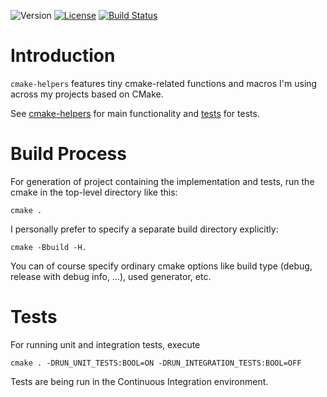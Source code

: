 ![Version](https://img.shields.io/badge/version-0.9.0-green.svg)
[![License](https://img.shields.io/badge/license-MIT_License-green.svg?style=flat)](LICENSE)
[![Build Status](https://travis-ci.org/karel-burda/cmake-helpers.svg?branch=develop)](https://travis-ci.org/karel-burda/cmake-helpers)

# Introduction
`cmake-helpers` features tiny cmake-related functions and macros I'm using across my projects based on CMake.

See [cmake-helpers](cmake-helpers) for main functionality and [tests](tests) for tests.

# Build Process
For generation of project containing the implementation and tests, run the cmake in the top-level directory like this:

`cmake .`

I personally prefer to specify a separate build directory explicitly:

`cmake -Bbuild -H.`

You can of course specify ordinary cmake options like build type (debug, release with debug info, ...), used generator, etc.

# Tests
For running unit and integration tests, execute

`cmake . -DRUN_UNIT_TESTS:BOOL=ON -DRUN_INTEGRATION_TESTS:BOOL=OFF`

Tests are being run in the Continuous Integration environment.
